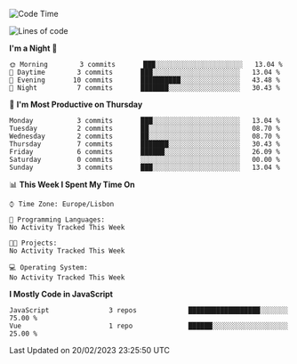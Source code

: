 <!--START_SECTION:waka-->
![Code Time](http://img.shields.io/badge/Code%20Time-31%20hrs%201%20min-blue)

![Lines of code](https://img.shields.io/badge/From%20Hello%20World%20I%27ve%20Written-363%20Thousand%20lines%20of%20code-blue)

**I'm a Night 🦉** 

```text
🌞 Morning        3 commits       ███░░░░░░░░░░░░░░░░░░░░░░   13.04 % 
🌆 Daytime        3 commits       ███░░░░░░░░░░░░░░░░░░░░░░   13.04 % 
🌃 Evening       10 commits       ██████████░░░░░░░░░░░░░░░   43.48 % 
🌙 Night          7 commits       ███████░░░░░░░░░░░░░░░░░░   30.43 % 

```
📅 **I'm Most Productive on Thursday** 

```text
Monday           3 commits       ███░░░░░░░░░░░░░░░░░░░░░░   13.04 % 
Tuesday          2 commits       ██░░░░░░░░░░░░░░░░░░░░░░░   08.70 % 
Wednesday        2 commits       ██░░░░░░░░░░░░░░░░░░░░░░░   08.70 % 
Thursday         7 commits       ███████░░░░░░░░░░░░░░░░░░   30.43 % 
Friday           6 commits       ██████░░░░░░░░░░░░░░░░░░░   26.09 % 
Saturday         0 commits       ░░░░░░░░░░░░░░░░░░░░░░░░░   00.00 % 
Sunday           3 commits       ███░░░░░░░░░░░░░░░░░░░░░░   13.04 % 

```


📊 **This Week I Spent My Time On** 

```text
⌚︎ Time Zone: Europe/Lisbon

💬 Programming Languages: 
No Activity Tracked This Week

🐱‍💻 Projects: 
No Activity Tracked This Week

💻 Operating System: 
No Activity Tracked This Week

```

**I Mostly Code in JavaScript** 

```text
JavaScript               3 repos             ██████████████████░░░░░░░   75.00 % 
Vue                      1 repo              ██████░░░░░░░░░░░░░░░░░░░   25.00 % 

```



 Last Updated on 20/02/2023 23:25:50 UTC
<!--END_SECTION:waka-->
